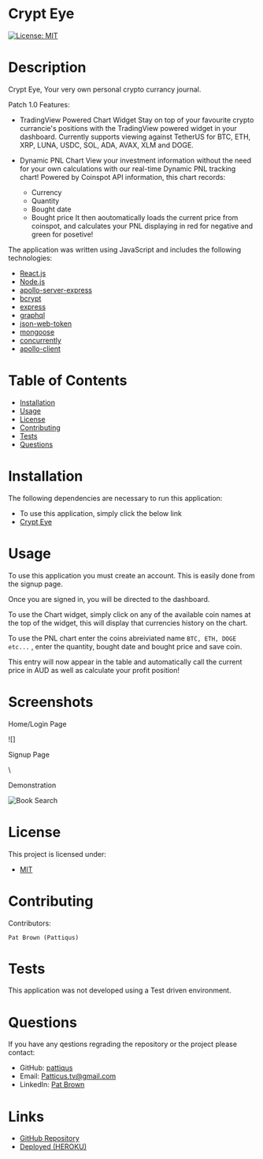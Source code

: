 # Crypt Eye
[![License: MIT](https://img.shields.io/badge/License-MIT-yellow.svg)](https://opensource.org/licenses/MIT)
# Description
Crypt Eye, Your very own personal crypto currancy journal.

Patch 1.0 Features:

- TradingView Powered Chart Widget
    Stay on top of your favourite crypto currancie's positions with the TradingView powered widget in your dashboard. 
    Currently supports viewing against TetherUS for BTC, ETH, XRP, LUNA, USDC, SOL, ADA, AVAX, XLM and DOGE.

- Dynamic PNL Chart
    View your investment information without the need for your own calculations with our real-time Dynamic PNL tracking chart!
    Powered by Coinspot API information, this chart records:
    - Currency
    - Quantity
    - Bought date
    - Bought price
    It then aoutomatically loads the current price from coinspot, and calculates your PNL displaying in red for negative and green for posetive!


The application was written using JavaScript and includes the following technologies: 
- [React.js](https://reactjs.org/)
- [Node.js](https://nodejs.org/en/) 
- [apollo-server-express](https://www.npmjs.com/package/apollo-server-express)
- [bcrypt](https://www.npmjs.com/package/bcrypt)
- [express](https://www.npmjs.com/package/express)
- [graphql](https://www.npmjs.com/package/graphql)
- [json-web-token](https://www.npmjs.com/package/jsonwebtoken)
- [mongoose](https://www.npmjs.com/package/mongoose)
- [concurrently](https://www.npmjs.com/package/concurrently)
- [apollo-client](https://www.npmjs.com/package/@apollo/client)
# Table of Contents
* [Installation](#installation)
* [Usage](#usage)
* [License](#license)
* [Contributing](#contributing)
* [Tests](#tests)
* [Questions](#tests)
# Installation
The following dependencies are necessary to run this application: 

- To use this application, simply click the below link
- [Crypt Eye](https://crypt-eye.herokuapp.com/)


# Usage
To use this application you must create an account.
This is easily done from the signup page.

Once you are signed in, you will be directed to the dashboard.

To use the Chart widget, simply click on any of the available coin names at the top of the widget, this will display that currencies history on the chart.

To use the PNL chart enter the coins abreiviated name ```BTC, ETH, DOGE etc...``` , enter the quantity, bought date and bought price and save coin.

This entry will now appear in the table and automatically call the current price in AUD as well as calculate your profit position!

# Screenshots
<p>Home/Login Page</p>
![]


<p>Signup Page</p>\



<p>Demonstration</p>

![Book Search](./assets/img/booksearch.gif)



# License
This project is licensed under:
- [MIT](https://opensource.org/licenses/MIT)

# Contributing
Contributors: 
```
Pat Brown (Pattiqus)
```
# Tests
This application was not developed using a Test driven environment.
# Questions
If you have any qestions regrading the repository or the project please contact: 
<ul>
  <li>GitHub:  <a href=https://github.com/pattiqus>pattiqus</a></li> 
  <li>Email: <a href=mailto:Patticus.tv@gmail.com>Patticus.tv@gmail.com</a></li>
  <li>LinkedIn: <a href=https://www.linkedin.com/in/patrick-brown-52553410a>Pat Brown</a></li>
</ul>

# Links
- [GitHub Repository](https://github.com/Pattiqus/cryptEye)
- [Deployed (HEROKU)](https://crypt-eye.herokuapp.com/)
